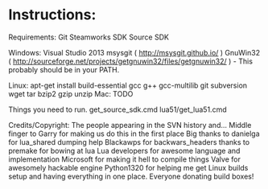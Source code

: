 Instructions:
=============

Requirements:
Git
Steamworks SDK
Source SDK

Windows:
Visual Studio 2013
msysgit ( http://msysgit.github.io/ )
GnuWin32 ( http://sourceforge.net/projects/getgnuwin32/files/getgnuwin32/ )
	- This probably should be in your PATH.

Linux:
		apt-get install build-essential gcc g++ gcc-multilib git subversion wget tar bzip2 gzip unzip
Mac:
		TODO

Things you need to run.
	get_source_sdk.cmd
	lua51/get_lua51.cmd

Credits/Copyright: The people appearing in the SVN history and...
	Middle finger to Garry for making us do this in the first place
	Big thanks to danielga for lua_shared dumping help
	Blackawps for backwars_headers
	thanks to premake for bowing at lua
	Lua developers for awesome language and implementation
	Microsoft for making it hell to compile things
	Valve for awesomely hackable engine
	Python1320 for helping me get Linux builds setup and having everything in one place.
	Everyone donating build boxes!